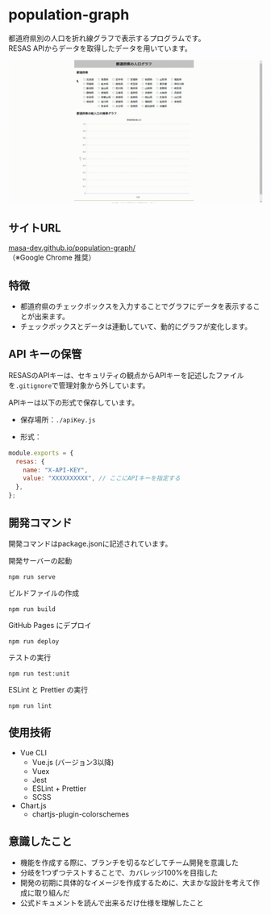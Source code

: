 # population-graph

都道府県別の人口を折れ線グラフで表示するプログラムです。\
RESAS APIからデータを取得したデータを用いています。

![サイトサンプル](src/assets/site-sample.gif)

## サイトURL

[masa-dev.github.io/population-graph/](masa-dev.github.io/population-graph/)\
（※Google Chrome 推奨）

## 特徴

- 都道府県のチェックボックスを入力することでグラフにデータを表示することが出来ます。
- チェックボックスとデータは連動していて、動的にグラフが変化します。

## API キーの保管

RESASのAPIキーは、セキュリティの観点からAPIキーを記述したファイルを`.gitignore`で管理対象から外しています。

APIキーは以下の形式で保存しています。

- 保存場所：`./apiKey.js`

- 形式：
```javascript
module.exports = {
  resas: {
    name: "X-API-KEY",
    value: "XXXXXXXXXX", // ここにAPIキーを指定する
  },
};
```

## 開発コマンド

開発コマンドはpackage.jsonに記述されています。

開発サーバーの起動
```
npm run serve
```

ビルドファイルの作成
```
npm run build
```

GitHub Pages にデプロイ
```
npm run deploy
```

テストの実行
```
npm run test:unit
```

ESLint と Prettier の実行
```
npm run lint
```

## 使用技術

- Vue CLI
  - Vue.js (バージョン3以降)
  - Vuex
  - Jest
  - ESLint + Prettier
  - SCSS
- Chart.js
  - chartjs-plugin-colorschemes

## 意識したこと

- 機能を作成する際に、ブランチを切るなどしてチーム開発を意識した
- 分岐を1つずつテストすることで、カバレッジ100%を目指した
- 開発の初期に具体的なイメージを作成するために、大まかな設計を考えて作成に取り組んだ
- 公式ドキュメントを読んで出来るだけ仕様を理解したこと
